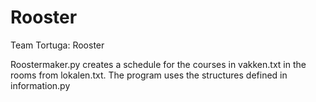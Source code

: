 # Rooster
Team Tortuga: Rooster

Roostermaker.py creates a schedule for the courses in vakken.txt in the rooms from lokalen.txt. The program uses the structures defined in information.py

